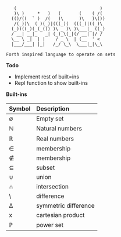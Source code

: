 ```
   (                                )
   )\ )     *   )   (       (    ( /(
  (()/((  ` )  /(   )\      )\   )\())
   /(_))\  ( )(_)|(((_)(  (((_)|((_)\
  (_))((_)(_(_()) )\ _ )\ )\___|_ ((_)
  / __| __|_   _| (_)_\(_|(/ __| |/ /
  \__ \ _|  | |    / _ \  | (__  ' <
  |___/___| |_|   /_/ \_\  \___|_|\_\

Forth inspired language to operate on sets
```

__Todo__
* Implement rest of built=ins
* Repl function to show built-ins

__Built-ins__

| Symbol | Description |
| :----- | :---------- |
| ∅ | Empty set |
| ℕ | Natural numbers |
| ℝ | Real numbers |
| ∈ | membership |
| ∉ | membership |
| ⊆ | subset |
| ∪ | union |
| ∩ | intersection |
| \ | difference |
| ∆ | symmetric difference |
| x | cartesian product |
| ℙ | power set |

